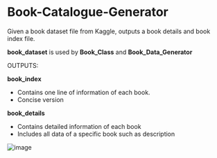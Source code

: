 # Book-Catalogue-Generator
Given a book dataset file from Kaggle, outputs a book details and book index file. 

**book_dataset** is used by **Book_Class** and **Book_Data_Generator** 

OUTPUTS:

**book_index**
- Contains one line of information of each book. 
- Concise version

**book_details** 
- Contains detailed information of each book
- Includes all data of a specific book such as description

![image](https://user-images.githubusercontent.com/30243117/135738911-04c3dedc-6d7c-4f99-848e-0db9b128df86.png)


